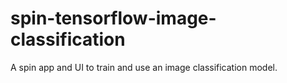# spin-tensorflow-image-classification
A spin app and UI to train and use an image classification model.

